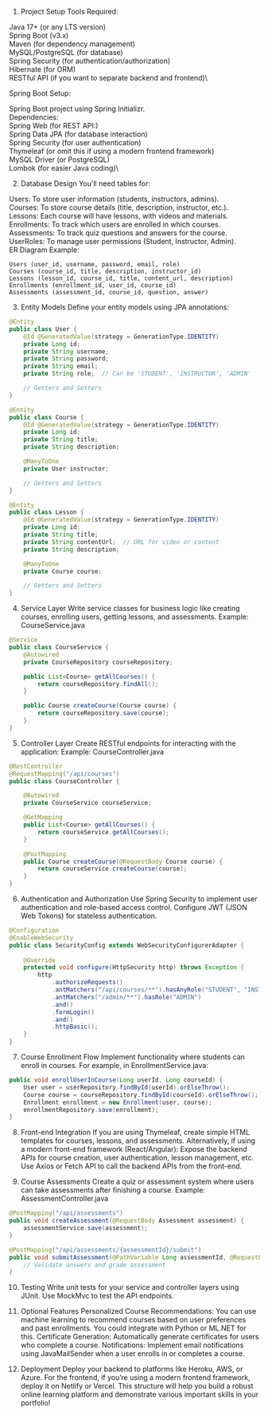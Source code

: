 1. Project Setup
Tools Required:

Java 17+ (or any LTS version)\
Spring Boot (v3.x)\
Maven (for dependency management)\
MySQL/PostgreSQL (for database)\
Spring Security (for authentication/authorization)\
Hibernate (for ORM)\
RESTful API (if you want to separate backend and frontend)\

Spring Boot Setup:

Spring Boot project using Spring Initializr.\
Dependencies:\
Spring Web (for REST API:)\
Spring Data JPA (for database interaction)\
Spring Security (for user authentication)\
Thymeleaf (or omit this if using a modern frontend framework)\
MySQL Driver (or PostgreSQL)\
Lombok (for easier Java coding)\

2. Database Design
You'll need tables for:

Users: To store user information (students, instructors, admins).\
Courses: To store course details (title, description, instructor, etc.).\
Lessons: Each course will have lessons, with videos and materials.\
Enrollments: To track which users are enrolled in which courses.\
Assessments: To track quiz questions and answers for the course.\
UserRoles: To manage user permissions (Student, Instructor, Admin).\
ER Diagram Example:
```
Users (user_id, username, password, email, role)
Courses (course_id, title, description, instructor_id)
Lessons (lesson_id, course_id, title, content_url, description)
Enrollments (enrollment_id, user_id, course_id)
Assessments (assessment_id, course_id, question, answer)
```
3. Entity Models
Define your entity models using JPA annotations:

```java
@Entity
public class User {
    @Id @GeneratedValue(strategy = GenerationType.IDENTITY)
    private Long id;
    private String username;
    private String password;
    private String email;
    private String role;  // Can be 'STUDENT', 'INSTRUCTOR', 'ADMIN'

    // Getters and Setters
}

@Entity
public class Course {
    @Id @GeneratedValue(strategy = GenerationType.IDENTITY)
    private Long id;
    private String title;
    private String description;

    @ManyToOne
    private User instructor;

    // Getters and Setters
}

@Entity
public class Lesson {
    @Id @GeneratedValue(strategy = GenerationType.IDENTITY)
    private Long id;
    private String title;
    private String contentUrl;  // URL for video or content
    private String description;

    @ManyToOne
    private Course course;

    // Getters and Setters
}
```
4. Service Layer
Write service classes for business logic like creating courses, enrolling users, getting lessons, and assessments.
Example: CourseService.java

```java
@Service
public class CourseService {
    @Autowired
    private CourseRepository courseRepository;

    public List<Course> getAllCourses() {
        return courseRepository.findAll();
    }

    public Course createCourse(Course course) {
        return courseRepository.save(course);
    }
}
```

5. Controller Layer
Create RESTful endpoints for interacting with the application:
Example: CourseController.java
```java
@RestController
@RequestMapping("/api/courses")
public class CourseController {

    @Autowired
    private CourseService courseService;

    @GetMapping
    public List<Course> getAllCourses() {
        return courseService.getAllCourses();
    }

    @PostMapping
    public Course createCourse(@RequestBody Course course) {
        return courseService.createCourse(course);
    }
}
```
6. Authentication and Authorization
Use Spring Security to implement user authentication and role-based access control.
Configure JWT (JSON Web Tokens) for stateless authentication.
```java
@Configuration
@EnableWebSecurity
public class SecurityConfig extends WebSecurityConfigurerAdapter {
    
    @Override
    protected void configure(HttpSecurity http) throws Exception {
        http
            .authorizeRequests()
            .antMatchers("/api/courses/**").hasAnyRole("STUDENT", "INSTRUCTOR", "ADMIN")
            .antMatchers("/admin/**").hasRole("ADMIN")
            .and()
            .formLogin()
            .and()
            .httpBasic();
    }
}
```
7. Course Enrollment Flow
Implement functionality where students can enroll in courses.
For example, in EnrollmentService.java:
```java
public void enrollUserInCourse(Long userId, Long courseId) {
    User user = userRepository.findById(userId).orElseThrow();
    Course course = courseRepository.findById(courseId).orElseThrow();
    Enrollment enrollment = new Enrollment(user, course);
    enrollmentRepository.save(enrollment);
}
```
8. Front-end Integration
If you are using Thymeleaf, create simple HTML templates for courses, lessons, and assessments.
Alternatively, if using a modern front-end framework (React/Angular):
Expose the backend APIs for course creation, user authentication, lesson management, etc.
Use Axios or Fetch API to call the backend APIs from the front-end.

9. Course Assessments
Create a quiz or assessment system where users can take assessments after finishing a course.
Example: AssessmentController.java
```java
@PostMapping("/api/assessments")
public void createAssessment(@RequestBody Assessment assessment) {
    assessmentService.save(assessment);
}

@PostMapping("/api/assessments/{assessmentId}/submit")
public void submitAssessment(@PathVariable Long assessmentId, @RequestBody List<Answer> answers) {
    // Validate answers and grade assessment
}
```
10. Testing
Write unit tests for your service and controller layers using JUnit.
Use MockMvc to test the API endpoints.

11. Optional Features
Personalized Course Recommendations: You can use machine learning to recommend courses based on user preferences and past enrollments. You could integrate with Python or ML.NET for this.
Certificate Generation: Automatically generate certificates for users who complete a course.
Notifications: Implement email notifications using JavaMailSender when a user enrolls in or completes a course.

12. Deployment
Deploy your backend to platforms like Heroku, AWS, or Azure.
For the frontend, if you’re using a modern frontend framework, deploy it on Netlify or Vercel.
This structure will help you build a robust online learning platform and demonstrate various important skills in your portfolio!